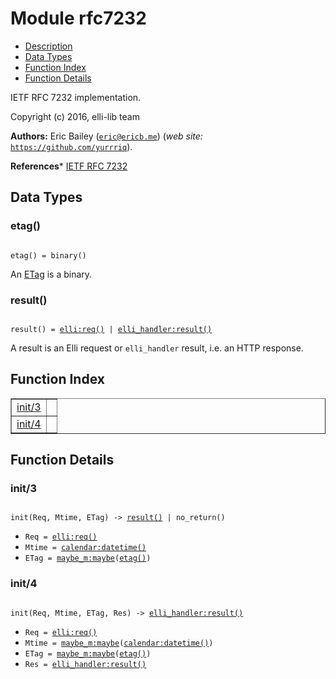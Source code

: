 

# Module rfc7232 #
* [Description](#description)
* [Data Types](#types)
* [Function Index](#index)
* [Function Details](#functions)

IETF RFC 7232 implementation.

Copyright (c) 2016, elli-lib team

__Authors:__ Eric Bailey ([`eric@ericb.me`](mailto:eric@ericb.me)) (_web site:_ [`https://github.com/yurrriq`](https://github.com/yurrriq)).

__References__* [IETF RFC 7232](https://tools.ietf.org.md/rfc7232)

<a name="types"></a>

## Data Types ##




### <a name="type-etag">etag()</a> ###


<pre><code>
etag() = binary()
</code></pre>

An [ETag](https://tools.ietf.org.md/rfc7232#section-2.3) is a
binary.



### <a name="type-result">result()</a> ###


<pre><code>
result() = <a href="https://github.com/elli-lib/elli/blob/develop/doc/elli.md#type-req">elli:req()</a> | <a href="https://github.com/elli-lib/elli/blob/develop/doc/elli_handler.md#type-result">elli_handler:result()</a>
</code></pre>

A result is an Elli request or `elli_handler` result, i.e. an HTTP response.

<a name="index"></a>

## Function Index ##


<table width="100%" border="1" cellspacing="0" cellpadding="2" summary="function index"><tr><td valign="top"><a href="#init-3">init/3</a></td><td></td></tr><tr><td valign="top"><a href="#init-4">init/4</a></td><td></td></tr></table>


<a name="functions"></a>

## Function Details ##

<a name="init-3"></a>

### init/3 ###

<pre><code>
init(Req, Mtime, ETag) -&gt; <a href="#type-result">result()</a> | no_return()
</code></pre>

<ul class="definitions"><li><code>Req = <a href="https://github.com/elli-lib/elli/blob/develop/doc/elli.md#type-req">elli:req()</a></code></li><li><code>Mtime = <a href="calendar.md#type-datetime">calendar:datetime()</a></code></li><li><code>ETag = <a href="maybe_m.md#type-maybe">maybe_m:maybe</a>(<a href="#type-etag">etag()</a>)</code></li></ul>

<a name="init-4"></a>

### init/4 ###

<pre><code>
init(Req, Mtime, ETag, Res) -&gt; <a href="https://github.com/elli-lib/elli/blob/develop/doc/elli_handler.md#type-result">elli_handler:result()</a>
</code></pre>

<ul class="definitions"><li><code>Req = <a href="https://github.com/elli-lib/elli/blob/develop/doc/elli.md#type-req">elli:req()</a></code></li><li><code>Mtime = <a href="maybe_m.md#type-maybe">maybe_m:maybe</a>(<a href="calendar.md#type-datetime">calendar:datetime()</a>)</code></li><li><code>ETag = <a href="maybe_m.md#type-maybe">maybe_m:maybe</a>(<a href="#type-etag">etag()</a>)</code></li><li><code>Res = <a href="https://github.com/elli-lib/elli/blob/develop/doc/elli_handler.md#type-result">elli_handler:result()</a></code></li></ul>

